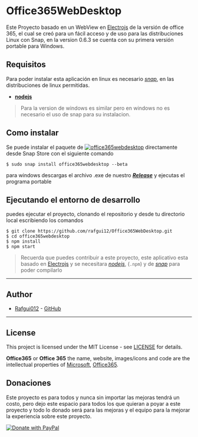# Office365WebDesktop

Este Proyecto basado en un WebView en [Electrojs](https://www.electronjs.org/) de la versión de office 365, el cual se creó para un fácil acceso y de uso para las distribuciones Linux con Snap, en la version 0.6.3 se cuenta con su primera versión portable para Windows. 

## Requisitos 

Para poder instalar esta aplicación en linux es necesario _[snap](https://snapcraft.io/)_, en las distribuciones de linux permitidas. 

* [**nodejs**](https://nodejs.org)

>Para la version de windows es similar pero en windows no es necesario el uso de snap para su instalacion.

## Como instalar

Se puede instalar el paquete de [![office365webdesktop](https://snapcraft.io/office365webdesktop/badge.svg)](https://snapcraft.io/office365webdesktop)
 directamente desde Snap Store con el siguiente comando

    $ sudo snap install office365webdesktop --beta

para windows descargas el archivo .exe de nuestro _[***Release***](https://github.com/rafgui12/Office365WebDesktop/releases/tag/VersionB0.7.0)_ y ejecutas el programa portable  

## Ejecutando el entorno de desarrollo

puedes ejecutar el proyecto, clonando el repositorio y desde tu directorio local escribiendo los comandos

    $ git clone https://github.com/rafgui12/Office365WebDesktop.git
    $ cd office365webdesktop
    $ npm install
    $ npm start
    
> Recuerda que puedes contribuir a este proyecto, este aplicativo esta basado en [Electrojs](https://www.electronjs.org/) y se necesitara _[nodejs](https://nodejs.org)_, (`.npm`) y de _[snap](https://snapcraft.io/)_ para poder compilarlo

___

## Author

* [Rafgui012](https://rafgui.com) - [GitHub](https://github.com/rafgui12)

___

## License

This project is licensed under the MIT License - see [LICENSE](https://github.com/rafgui12/Office365WebDesktop/LICENSE.md) for details.

**Office365** or **Office 365** the name, website, images/icons and code are the intellectual properties of [Microsoft](https://www.microsoft.com/), [Office365](https://www.office.com/).

## Donaciones 

Este proyecto es para todos y nunca sin importar las mejoras tendrá un costo, pero dejo este espacio para todos los que quieran a poyar a este proyecto y todo lo donado será para las mejoras y el equipo para la mejorar la experiencia sobre este proyecto. 

[![Donate with PayPal](https://www.paypalobjects.com/en_US/i/btn/btn_donate_LG.gif)](https://www.paypal.com/donate/?business=TZ7BBQZ9TQFR4&no_recurring=0&item_name=The+donated+will+be+for+the+improvements+and+the+equipment+for+the+best+experience+on+this+project.&currency_code=USD)


